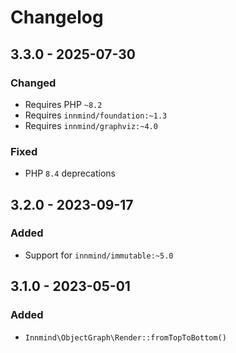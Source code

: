 # Changelog

## 3.3.0 - 2025-07-30

### Changed

- Requires PHP `~8.2`
- Requires `innmind/foundation:~1.3`
- Requires `innmind/graphviz:~4.0`

### Fixed

- PHP `8.4` deprecations

## 3.2.0 - 2023-09-17

### Added

- Support for `innmind/immutable:~5.0`

## 3.1.0 - 2023-05-01

### Added

- `Innmind\ObjectGraph\Render::fromTopToBottom()`
